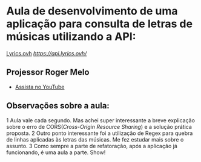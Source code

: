 # Aula de desenvolvimento de uma aplicação para consulta de letras de músicas utilizando a API:

[Lyrics.ovh](https://lyrics.ovh/)
*https://api.lyrics.ovh/*

## Projessor Roger Melo

- [Assista no YouTube](https://www.youtube.com/watch?v=sgiTuXGin2I&list=PLpSJMw6H4PFMOJHMULTxKNOEw7g1cBuyP&index=3)

## Observações sobre a aula:

1 Aula vale cada segundo. Mas achei super interessante a breve explicação sobre o erro de CORS(*Cross-Origin Resource Sharing*) e a solução prática proposta.
2 Outro ponto interessante foi a utilização de Regex para quebra de linhas aplicadas às letras das músicas. Me fez estudar mais sobre o assunto.
3 Como sempre a parte de refatoração, após a aplicação já funcionando, é uma aula a parte. Show!
